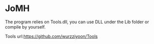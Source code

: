 # JoMH
The program relies on Tools.dll, you can use DLL under the Lib folder or compile by yourself.

Tools url:<a href="https://github.com/wurzziyoon/Tools">https://github.com/wurzziyoon/Tools</a>